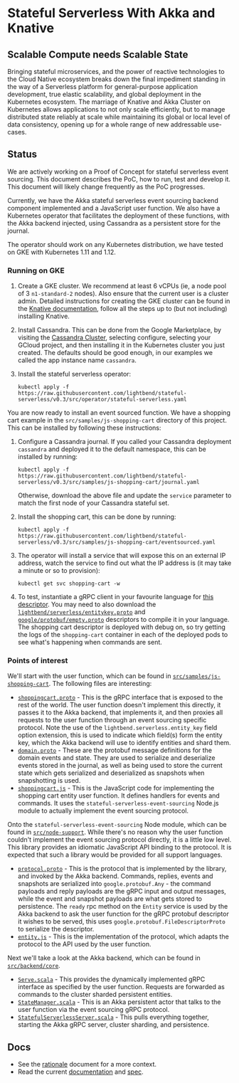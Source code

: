 # Stateful Serverless With Akka and Knative

## Scalable Compute needs Scalable State

Bringing stateful microservices, and the power of reactive technologies to the Cloud Native ecosystem breaks down the final impediment standing in the way of a Serverless platform for general-purpose application development, true elastic scalability, and global deployment in the Kubernetes ecosystem. The marriage of Knative and Akka Cluster on Kubernetes allows applications to not only scale efficiently, but to manage distributed state reliably at scale while maintaining its global or local level of data consistency, opening up for a whole range of new addressable use-cases.

## Status

We are actively working on a Proof of Concept for stateful serverless event sourcing. This document describes the PoC, how to run, test and develop it. This document will likely change frequently as the PoC progresses.

Currently, we have the Akka stateful serverless event sourcing backend component implemented and a JavaScript user function. We also have a Kubernetes operator that facilitates the deployment of these functions, with the Akka backend injected, using Cassandra as a persistent store for the journal.

The operator should work on any Kubernetes distribution, we have tested on GKE with Kubernetes 1.11 and 1.12.

### Running on GKE

1. Create a GKE cluster. We recommend at least 6 vCPUs (ie, a node pool of 3 `n1-standard-2` nodes). Also ensure that the current user is a cluster admin. Detailed instructions for creating the GKE cluster can be found in the [Knative documentation](https://github.com/knative/docs/blob/master/docs/install/Knative-with-GKE.md), follow all the steps up to (but not including) installing Knative.
2. Install Cassandra. This can be done from the Google Marketplace, by visiting the [Cassandra Cluster](https://console.cloud.google.com/marketplace/details/google/cassandra), selecting configure, selecting your GCloud project, and then installing it in the Kubernetes cluster you just created. The defaults should be good enough, in our examples we called the app instance name `cassandra`.
3. Install the stateful serverless operator:

    ```
    kubectl apply -f https://raw.githubusercontent.com/lightbend/stateful-serverless/v0.3/src/operator/stateful-serverless.yaml
    ```
    
You are now ready to install an event sourced function. We have a shopping cart example in the `src/samples/js-shopping-cart` directory of this project. This can be installed by following these instructions:

1. Configure a Cassandra journal. If you called your Cassandra deployment `cassandra` and deployed it to the default namespace, this can be installed by running:

    ```
    kubectl apply -f https://raw.githubusercontent.com/lightbend/stateful-serverless/v0.3/src/samples/js-shopping-cart/journal.yaml
    ```
    
    Otherwise, download the above file and update the `service` parameter to match the first node of your Cassandra stateful set.
    
2. Install the shopping cart, this can be done by running:

    ```
    kubectl apply -f https://raw.githubusercontent.com/lightbend/stateful-serverless/v0.3/src/samples/js-shopping-cart/eventsourced.yaml
    ```
    
3. The operator will install a service that will expose this on an external IP address, watch the service to find out what the IP address is (it may take a minute or so to provision):

    ```
    kubectl get svc shopping-cart -w
    ```
    
4. To test, instantiate a gRPC client in your favourite language for [this descriptor](https://raw.githubusercontent.com/lightbend/stateful-serverless/v0.3/src/samples/js-shopping-cart/proto/shoppingcart.proto). You may need to also download the [`lightbend/serverless/entitykey.proto`](https://raw.githubusercontent.com/lightbend/stateful-serverless/v0.3/src/backend/core/src/main/proto/lightbend/serverless/entitykey.proto) and [`google/protobuf/empty.proto`](https://raw.githubusercontent.com/lightbend/stateful-serverless/v0.3/src/samples/js-shopping-cart/proto/google/protobuf/empty.proto) descriptors to compile it in your language. The shopping cart descriptor is deployed with debug on, so try getting the logs of the `shopping-cart` container in each of the deployed pods to see what's happening when commands are sent.

### Points of interest

We'll start with the user function, which can be found in [`src/samples/js-shopping-cart`](src/samples/js-shopping-cart). The following files are interesting:

* [`shoppingcart.proto`](src/samples/js-shopping-cart/proto/shoppingcart.proto) - This is the gRPC interface that is exposed to the rest of the world. The user function doesn't implement this directly, it passes it to the Akka backend, that implements it, and then proxies all requests to the user function through an event sourcing specific protocol. Note the use of the `lightbend.serverless.entity_key` field option extension, this is used to indicate which field(s) form the entity key, which the Akka backend will use to identify entities and shard them.
* [`domain.proto`](src/samples/js-shopping-cart/proto/domain.proto) - These are the protobuf message definitions for the domain events and state. They are used to serialize and deserialize events stored in the journal, as well as being used to store the current state which gets serialized and deserialized as snapshots when snapshotting is used.
* [`shoppingcart.js`](src/samples/js-shopping-cart/shoppingcart.js) - This is the JavaScript code for implementing the shopping cart entity user function. It defines handlers for events and commands. It uses the `stateful-serverless-event-sourcing` Node.js module to actually implement the event sourcing protocol.

Onto the `stateful-serverless-event-sourcing` Node module, which can be found in [`src/node-support`](src/node-support). While there's no reason why the user function couldn't implement the event sourcing protocol directly, it is a little low level. This library provides an idiomatic JavaScript API binding to the protocol. It is expected that such a library would be provided for all support languages.

* [`protocol.proto`](src/backend/core/src/main/proto/protocol.proto) - This is the protocol that is implemented by the library, and invoked by the Akka backend. Commands, replies, events and snapshots are serialized into `google.protobuf.Any` - the command payloads and reply payloads are the gRPC input and output messages, while the event and snapshot payloads are what gets stored to persistence. The `ready` rpc method on the `Entity` service is used by the Akka backend to ask the user function for the gRPC protobuf descriptor it wishes to be served, this uses `google.protobuf.FileDescriptorProto` to serialize the descriptor.
* [`entity.js`](src/node-support/src/entity.js) - This is the implementation of the protocol, which adapts the protocol to the API used by the user function.

Next we'll take a look at the Akka backend, which can be found in [`src/backend/core`](src/backend/core).

* [`Serve.scala`](src/stateful-serverless-backend/src/main/scala/com/lightbend/statefulserverless/Serve.scala) - This provides the dynamically implemented gRPC interface as specified by the user function. Requests are forwarded as commands to the cluster sharded persistent entities.
* [`StateManager.scala`](src/backend/core/src/main/scala/com/lightbend/statefulserverless/StateManager.scala) - This is an Akka persistent actor that talks to the user function via the event sourcing gRPC protocol.
* [`StatefulServerlessServer.scala`](src/backend/core/src/main/scala/com/lightbend/statefulserverless/StatefulServerlessServer.scala) - This pulls everything together, starting the Akka gRPC server, cluster sharding, and persistence.


## Docs
- See the [rationale](RATIONALE.md) document for a more context.
- Read the current [documentation](docs/README.md) and [spec](SPEC.md). 
